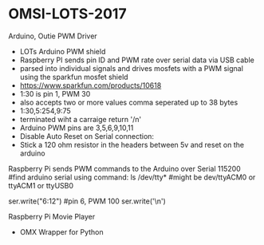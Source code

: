 # OMSI-LOTS-2017

Arduino, Outie PWM Driver
 * LOTs Arduino PWM shield
 * Raspberry PI sends pin ID and PWM rate over serial data via USB cable
 * parsed into individual signals and drives mosfets with a PWM signal using the sparkfun mosfet shield
 * https://www.sparkfun.com/products/10618
 * 1:30 is pin 1, PWM 30
 * also accepts two or more values comma seperated up to 38 bytes
 * 1:30,5:254,9:75
 * terminated wiht a carraige return '/n'
 * Arduino PWM pins are 3,5,6,9,10,11
 * Disable Auto Reset on Serial connection:
 * Stick a 120 ohm resistor in the headers between 5v and reset on the arduino


Raspberry Pi sends PWM commands to the Arduino over Serial 115200
#find arduino serial using command: ls /dev/tty*
#might be dev/ttyACM0 or ttyACM1 or ttyUSB0

ser.write("6:12") #pin 6, PWM 100
ser.write('\n')

Raspberry Pi Movie Player
 * OMX Wrapper for Python
